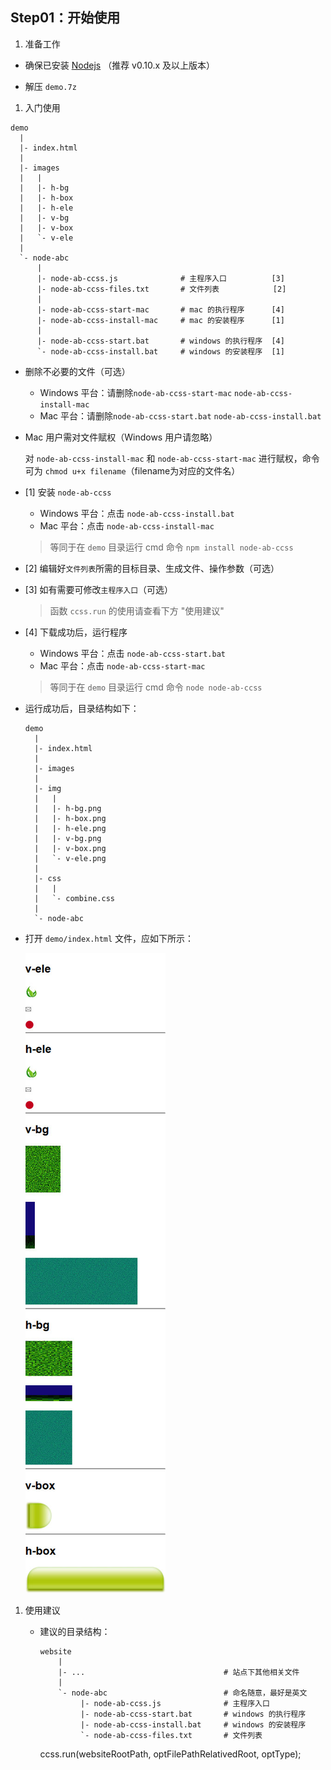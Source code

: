 ## Step01：开始使用

1. 准备工作

  * 确保已安装 [Nodejs](https://nodejs.org/download/) （推荐 v0.10.x 及以上版本）

  * 解压 `demo.7z`

1. 入门使用

  ```
  demo
    |
    |- index.html
    |
    |- images
    |   |
    |   |- h-bg
    |   |- h-box
    |   |- h-ele
    |   |- v-bg
    |   |- v-box
    |   `- v-ele
    |
    `- node-abc
        |
        |- node-ab-ccss.js              # 主程序入口          [3]
        |- node-ab-ccss-files.txt       # 文件列表            [2]
        |
        |- node-ab-ccss-start-mac       # mac 的执行程序      [4]
        |- node-ab-ccss-install-mac     # mac 的安装程序      [1]
        |
        |- node-ab-ccss-start.bat       # windows 的执行程序  [4]
        `- node-ab-ccss-install.bat     # windows 的安装程序  [1]
  ```

  * 删除不必要的文件（可选）

    * Windows 平台：请删除`node-ab-ccss-start-mac` `node-ab-ccss-install-mac`
    * Mac 平台：请删除`node-ab-ccss-start.bat` `node-ab-ccss-install.bat`

  * Mac 用户需对文件赋权（Windows 用户请忽略）

    对 `node-ab-ccss-install-mac` 和 `node-ab-ccss-start-mac` 进行赋权，命令可为 `chmod u+x filename`（filename为对应的文件名）

  * [1] 安装 `node-ab-ccss`

    * Windows 平台：点击 `node-ab-ccss-install.bat`
    * Mac 平台：点击 `node-ab-ccss-install-mac`

    > 等同于在 `demo` 目录运行 cmd 命令 `npm install node-ab-ccss`

  * [2] 编辑好`文件列表`所需的目标目录、生成文件、操作参数（可选）

  * [3] 如有需要可修改`主程序入口`（可选）

    > 函数 `ccss.run` 的使用请查看下方 "使用建议"

  * [4] 下载成功后，运行程序

    * Windows 平台：点击 `node-ab-ccss-start.bat`
    * Mac 平台：点击 `node-ab-ccss-start-mac`

    > 等同于在 `demo` 目录运行 cmd 命令 `node node-ab-ccss`

  * 运行成功后，目录结构如下：

    ```
    demo
      |
      |- index.html
      |
      |- images
      |
      |- img
      |   |
      |   |- h-bg.png
      |   |- h-box.png
      |   |- h-ele.png
      |   |- v-bg.png
      |   |- v-box.png
      |   `- v-ele.png
      |
      |- css
      |   |
      |   `- combine.css
      |
      `- node-abc
    ```

  * 打开 `demo/index.html` 文件，应如下所示：

    ![效果图](images/012.jpg)

1. 使用建议

    * 建议的目录结构：

      ```
      website
          |
          |- ...                               # 站点下其他相关文件
          |
          `- node-abc                          # 命名随意，最好是英文
               |- node-ab-ccss.js              # 主程序入口
               |- node-ab-ccss-start.bat       # windows 的执行程序
               |- node-ab-ccss-install.bat     # windows 的安装程序
               `- node-ab-ccss-files.txt       # 文件列表
      ```

      ccss.run(websiteRootPath, optFilePathRelativedRoot, optType);
      ```

